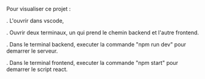 Pour visualiser ce projet : 

.  L'ouvrir dans vscode,

.  Ouvrir deux terminaux, un qui prend le chemin backend et l'autre frontend.

.  Dans le terminal backend, executer la commande "npm run dev" pour demarrer le serveur.

.  Dans le terminal frontend, executer la commande "npm start" pour demarrer le script react.
